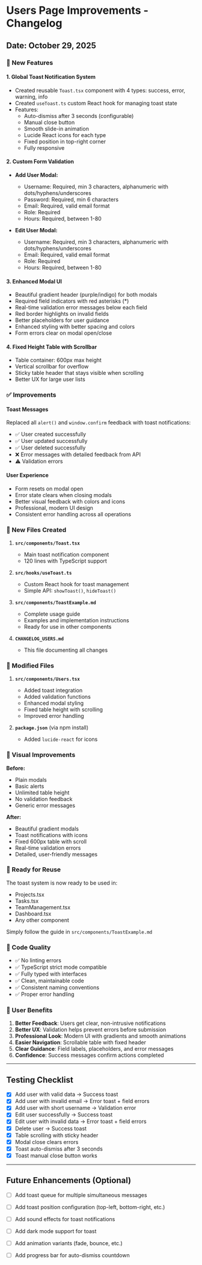 # Users Page Improvements - Changelog

## Date: October 29, 2025

### 🎉 New Features

#### 1. **Global Toast Notification System**
- Created reusable `Toast.tsx` component with 4 types: success, error, warning, info
- Created `useToast.ts` custom React hook for managing toast state
- Features:
  - Auto-dismiss after 3 seconds (configurable)
  - Manual close button
  - Smooth slide-in animation
  - Lucide React icons for each type
  - Fixed position in top-right corner
  - Fully responsive

#### 2. **Custom Form Validation**
- **Add User Modal:**
  - Username: Required, min 3 characters, alphanumeric with dots/hyphens/underscores
  - Password: Required, min 6 characters
  - Email: Required, valid email format
  - Role: Required
  - Hours: Required, between 1-80

- **Edit User Modal:**
  - Username: Required, min 3 characters, alphanumeric with dots/hyphens/underscores  
  - Email: Required, valid email format
  - Role: Required
  - Hours: Required, between 1-80

#### 3. **Enhanced Modal UI**
- Beautiful gradient header (purple/indigo) for both modals
- Required field indicators with red asterisks (*)
- Real-time validation error messages below each field
- Red border highlights on invalid fields
- Better placeholders for user guidance
- Enhanced styling with better spacing and colors
- Form errors clear on modal open/close

#### 4. **Fixed Height Table with Scrollbar**
- Table container: 600px max height
- Vertical scrollbar for overflow
- Sticky table header that stays visible when scrolling
- Better UX for large user lists

### ✅ Improvements

#### Toast Messages
Replaced all `alert()` and `window.confirm` feedback with toast notifications:
- ✅ User created successfully
- ✅ User updated successfully  
- ✅ User deleted successfully
- ❌ Error messages with detailed feedback from API
- ⚠️ Validation errors

#### User Experience
- Form resets on modal open
- Error state clears when closing modals
- Better visual feedback with colors and icons
- Professional, modern UI design
- Consistent error handling across all operations

### 📁 New Files Created

1. **`src/components/Toast.tsx`**
   - Main toast notification component
   - 120 lines with TypeScript support

2. **`src/hooks/useToast.ts`**
   - Custom React hook for toast management
   - Simple API: `showToast()`, `hideToast()`

3. **`src/components/ToastExample.md`**
   - Complete usage guide
   - Examples and implementation instructions
   - Ready for use in other components

4. **`CHANGELOG_USERS.md`**
   - This file documenting all changes

### 🔧 Modified Files

1. **`src/components/Users.tsx`**
   - Added toast integration
   - Added validation functions
   - Enhanced modal styling
   - Fixed table height with scrolling
   - Improved error handling

2. **`package.json`** (via npm install)
   - Added `lucide-react` for icons

### 🎨 Visual Improvements

**Before:**
- Plain modals
- Basic alerts
- Unlimited table height
- No validation feedback
- Generic error messages

**After:**
- Beautiful gradient modals
- Toast notifications with icons
- Fixed 600px table with scroll
- Real-time validation errors
- Detailed, user-friendly messages

### 🚀 Ready for Reuse

The toast system is now ready to be used in:
- Projects.tsx
- Tasks.tsx
- TeamManagement.tsx
- Dashboard.tsx
- Any other component

Simply follow the guide in `src/components/ToastExample.md`

### 📝 Code Quality

- ✅ No linting errors
- ✅ TypeScript strict mode compatible
- ✅ Fully typed with interfaces
- ✅ Clean, maintainable code
- ✅ Consistent naming conventions
- ✅ Proper error handling

### 🎯 User Benefits

1. **Better Feedback**: Users get clear, non-intrusive notifications
2. **Better UX**: Validation helps prevent errors before submission
3. **Professional Look**: Modern UI with gradients and smooth animations
4. **Easier Navigation**: Scrollable table with fixed header
5. **Clear Guidance**: Field labels, placeholders, and error messages
6. **Confidence**: Success messages confirm actions completed

---

## Testing Checklist

- [x] Add user with valid data → Success toast
- [x] Add user with invalid email → Error toast + field errors
- [x] Add user with short username → Validation error
- [x] Edit user successfully → Success toast
- [x] Edit user with invalid data → Error toast + field errors
- [x] Delete user → Success toast
- [x] Table scrolling with sticky header
- [x] Modal close clears errors
- [x] Toast auto-dismiss after 3 seconds
- [x] Toast manual close button works

---

## Future Enhancements (Optional)

- [ ] Add toast queue for multiple simultaneous messages
- [ ] Add toast position configuration (top-left, bottom-right, etc.)
- [ ] Add sound effects for toast notifications
- [ ] Add dark mode support for toast
- [ ] Add animation variants (fade, bounce, etc.)
- [ ] Add progress bar for auto-dismiss countdown

